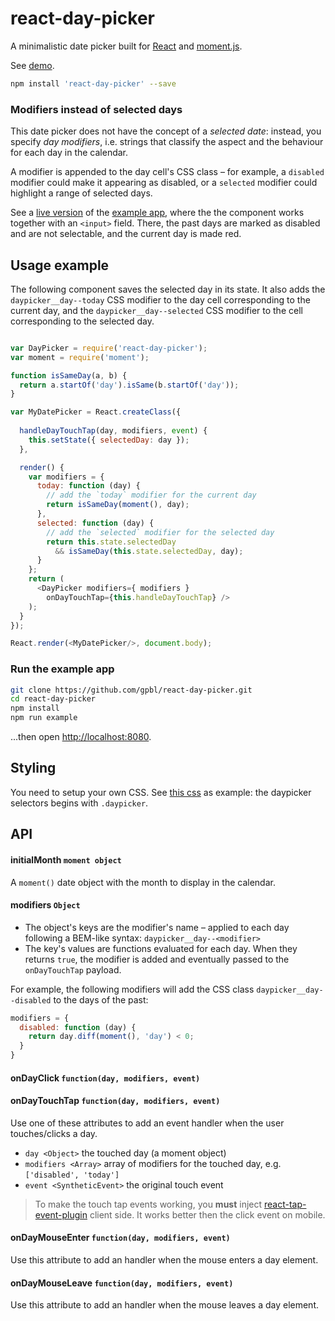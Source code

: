 # react-day-picker

A minimalistic date picker built for [React](facebook.github.io/react/) and [moment.js](http://www.momentjs.com). 

See [demo](http://www.gpbl.org/react-day-picker/).

```bash
npm install 'react-day-picker' --save
```

### Modifiers instead of selected days

This date picker does not have the concept of a *selected date*: instead, you specify *day modifiers*, i.e. strings that classify the aspect and the behaviour for each day in the calendar. 

A modifier is appended to the day cell's CSS class – for example, a `disabled` modifier could make it appearing as disabled, or a `selected` modifier could highlight a range of selected days.

See a [live version](http://www.gpbl.org/react-day-picker/) of the [example app](example), where the the component works together with an `<input>` field. There, the past days are marked as disabled and are not selectable, and the current day is made red.

## Usage example

The following component saves the selected day in its state. It also adds the `daypicker__day--today` CSS modifier to the day cell corresponding to the current day, and the 
`daypicker__day--selected` CSS modifier to the cell corresponding to the selected day.

```js

var DayPicker = require('react-day-picker');
var moment = require('moment');

function isSameDay(a, b) {
  return a.startOf('day').isSame(b.startOf('day'));
}

var MyDatePicker = React.createClass({
  
  handleDayTouchTap(day, modifiers, event) {
    this.setState({ selectedDay: day });
  },

  render() {
    var modifiers = {
      today: function (day) {
        // add the `today` modifier for the current day
        return isSameDay(moment(), day);
      },
      selected: function (day) {
        // add the `selected` modifier for the selected day
        return this.state.selectedDay 
          && isSameDay(this.state.selectedDay, day);
      }
    };
    return (
      <DayPicker modifiers={ modifiers } 
        onDayTouchTap={this.handleDayTouchTap} />
    );
  }
});

React.render(<MyDatePicker/>, document.body);

```

### Run the example app

```bash
git clone https://github.com/gpbl/react-day-picker.git
cd react-day-picker
npm install
npm run example
```

...then open [http://localhost:8080](http://localhost:8080).

## Styling

You need to setup your own CSS. See [this css](example/main.css) as example: the daypicker selectors begins with `.daypicker`.

## API

#### initialMonth `moment object`

A `moment()` date object with the month to display in the calendar.

#### modifiers `Object`

* The object's keys are the modifier's name – applied to each day following a BEM-like syntax: `daypicker__day--<modifier>`
* The key's values are functions evaluated for each day. When they returns `true`, the modifier is added and eventually passed to the `onDayTouchTap` payload.

For example, the following modifiers will add the CSS class `daypicker__day--disabled` to the days of the past:

```js
modifiers = {
  disabled: function (day) {
    return day.diff(moment(), 'day') < 0;
  }
}
```

#### onDayClick `function(day, modifiers, event)`
#### onDayTouchTap `function(day, modifiers, event)`

Use one of these attributes to add an event handler when the user touches/clicks a day. 

* `day <Object>` the touched day (a moment object)
* `modifiers <Array>` array of modifiers for the touched day, e.g. `['disabled', 'today']`
* `event <SyntheticEvent>` the original touch event

> To make the touch tap events working, you **must** inject [react-tap-event-plugin](https://github.com/zilverline/react-tap-event-plugin) client side. It works better then the click event on mobile.

#### onDayMouseEnter `function(day, modifiers, event)`

Use this attribute to add an handler when the mouse enters a day element. 

#### onDayMouseLeave `function(day, modifiers, event)`

Use this attribute to add an handler when the mouse leaves a day element. 
